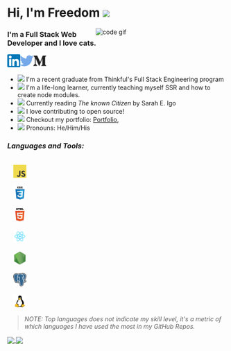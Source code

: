 # Hi, I'm Freedom <img src="https://media.giphy.com/media/SuZY20qLNE3Hq/giphy.gif" width="80">

<img src="https://media.giphy.com/media/LmNwrBhejkK9EFP504/giphy.gif" alt="code gif" align="right" width="300">

###  **I'm a Full Stack Web Developer and I love cats.**
<a href="https://www.linkedin.com/in/freedom-evenden-dev/">
  <img src="https://github.com/f3ve/f3ve/blob/master/assests/LinkedIn.svg" width="30" align="left"/>
</a>
<a href="https://medium.com/@f3ve">
  <img src="https://github.com/f3ve/f3ve/blob/master/assests/medium.svg" width="30 align="left"/>
</a>
<a href="https://twitter.com/tf3ve">
  <img src="https://github.com/f3ve/f3ve/blob/master/assests/twitter.svg" width="30"/ align="left">
</a>

- <img src="https://media.giphy.com/media/h4x6RMBru1Mx7zLWko/giphy.gif" width="30"> I'm a recent graduate from Thinkful's Full Stack Engineering program
- <img src="https://media.giphy.com/media/hS3IR40sIwRl6zUyrQ/giphy.gif" width="30"> I'm a life-long learner, currently teaching myself SSR and how to create node modules.
- <img src="https://media.giphy.com/media/LRIVkygJ5CID6IEMes/giphy.gif" width="30"> Currently reading *The known Citizen* by Sarah E. Igo
- <img src="https://media.giphy.com/media/YYbecrFqO7UUE/giphy.gif" width="30"> I love contributing to open source!
- <img src="https://media.giphy.com/media/1zjQF9DKLMO31jylKs/giphy.gif" width="30"> Checkout my portfolio: 
  [Portfolio](https://f3ve.github.io/my-portfolio/), 
- <img src="https://media.giphy.com/media/H6cwcPFMhZtrkRd56A/giphy.gif" width="30"> Pronouns: He/Him/His

### *Languages and Tools:*

<code>
  <img height="30" src="https://raw.githubusercontent.com/github/explore/80688e429a7d4ef2fca1e82350fe8e3517d3494d/topics/javascript/javascript.png">
</code>
<code>
  <img height="30" src="https://raw.githubusercontent.com/github/explore/80688e429a7d4ef2fca1e82350fe8e3517d3494d/topics/css/css.png">
</code>
<code>
  <img height="30" src="https://raw.githubusercontent.com/github/explore/80688e429a7d4ef2fca1e82350fe8e3517d3494d/topics/html/html.png">
</code>
<code>
  <img height="30" src="https://raw.githubusercontent.com/github/explore/80688e429a7d4ef2fca1e82350fe8e3517d3494d/topics/react/react.png">
</code>
<code>
  <img height="30" src="https://raw.githubusercontent.com/github/explore/80688e429a7d4ef2fca1e82350fe8e3517d3494d/topics/nodejs/nodejs.png">
</code>
<code>
  <img height="30" src="https://raw.githubusercontent.com/github/explore/80688e429a7d4ef2fca1e82350fe8e3517d3494d/topics/postgresql/postgresql.png">
</code>
<code>
  <img height="30" src="https://raw.githubusercontent.com/github/explore/80688e429a7d4ef2fca1e82350fe8e3517d3494d/topics/linux/linux.png">
</code>

> *NOTE: Top languages does not indicate my skill level, it's a metric of which languages I have used the most in my GitHub Repos.*

<a href="https://github.com/anuraghazra/github-readme-stats">
  <img align="center" src="https://github-readme-stats.vercel.app/api?username=f3ve&show_icons=true&theme=merko&count_private=true" />
</a>
<a href="https://github.com/anuraghazra/github-readme-stats">
  <img align="center" src="https://github-readme-stats.vercel.app/api/top-langs/?username=f3ve&theme=merko&layout=compact" />
</a>
